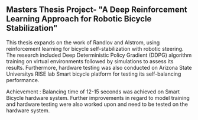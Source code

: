 
## Masters Thesis Project- "A Deep Reinforcement Learning Approach for Robotic Bicycle Stabilization"

This thesis expands on the work of Randlov and Alstrom, using reinforcement learning for bicycle self-stabilization with robotic
steering. The research included Deep Deterministic Policy Gradient (DDPG) algorithm training on virtual environments
followed by simulations to assess its results. Furthermore, hardware testing was also conducted on Arizona State
Universitys RISE lab Smart bicycle platform for testing its self-balancing performance.

Achievement : Balancing time of 12-15 seconds was achieved on Smart Bicycle hardware system. Further improvements
in regard to model training and hardware testing were also worked upon and need to be tested on the hardware system.



